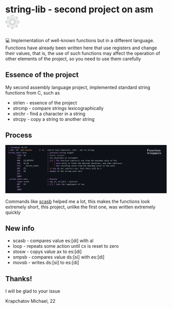 # string-lib - second project on asm ![settings](https://raw.githubusercontent.com/Mchl-krpch/string-lib/dc90e869b218684f7e81aacee008b82f5a2c4a51/visual/settings-svgrepo-com.svg)

💻 Implementation of well-known functions but in a different language. Functions have already been written here that use registers and change their values, that is, the use of such functions may affect the operation of other elements of the project, so you need to use them carefully

## Essence of the project

My second assembly language project, implemented standard string functions from C, such as
* strlen - essence of the project
* strcmp - compare strings lexicographically
* strchr - find a character in a string
* strcpy - copy a string to another string

## Process

![img](https://raw.githubusercontent.com/Mchl-krpch/string-lib/main/visual/wrapper-poster.jpg)

Commands like [scasb](http://www.club155.ru/x86cmd/SCASB) helped me a lot, this makes the functions look extremely short, this project, unlike the first one, was written extremely quickly

## New info
* scasb - compares value es:[di] with al
* loop  - repeats some action until cx is reset to zero
* stosw - copys    value ax to es:[di]
* smpsb - compares value ds:[si] with es:[di]
* movsb - writes   ds:[si] to es:[di]

## Thanks!
I will be glad to your issue

Krapchatov Michael, 22


